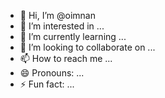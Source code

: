 - 👋 Hi, I’m @oimnan
- 👀 I’m interested in ...
- 🌱 I’m currently learning ...
- 💞️ I’m looking to collaborate on ...
- 📫 How to reach me ...
- 😄 Pronouns: ...
- ⚡ Fun fact: ...

<!---
oimnan/oimnan is a ✨ special ✨ repository because its `README.md` (this file) appears on your GitHub profile.
You can click the Preview link to take a look at your changes.
--->
